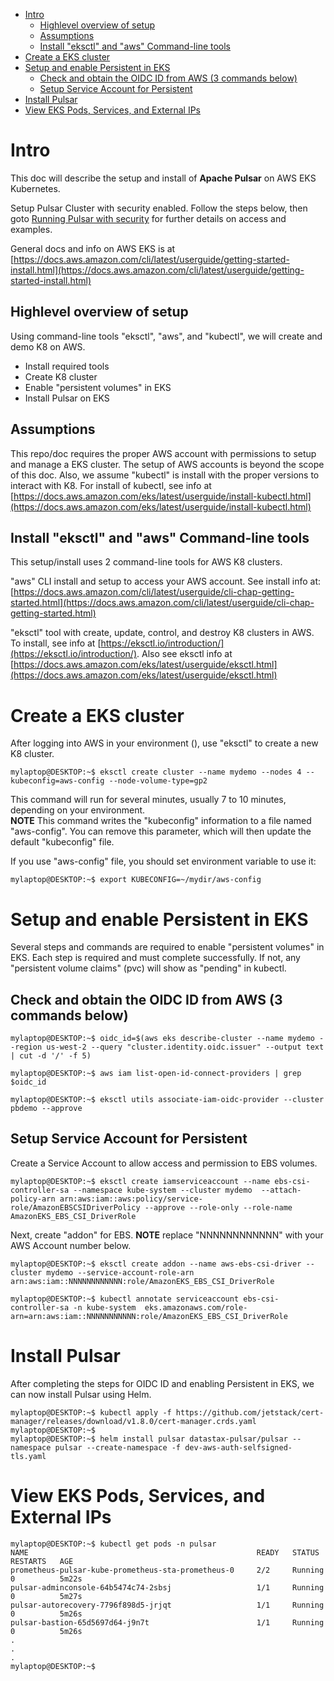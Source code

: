 - [Intro](#intro)
  - [Highlevel overview of setup](#highlevel-overview-of-setup)
  - [Assumptions](#assumptions)
  - [Install "eksctl" and "aws" Command-line tools](#install-eksctl-and-aws-command-line-tools)
- [Create a EKS cluster](#create-a-eks-cluster)
- [Setup and enable Persistent in EKS](#setup-and-enable-persistent-in-eks)
  - [Check and obtain the OIDC ID from AWS (3 commands below)](#check-and-obtain-the-oidc-id-from-aws-3-commands-below)
  - [Setup Service Account for Persistent](#setup-service-account-for-persistent)
- [Install Pulsar](#install-pulsar)
- [View EKS Pods, Services, and External IPs](#view-eks-pods-services-and-external-ips)

# Intro
This doc will describe the setup and install of **Apache Pulsar** on AWS EKS Kubernetes.

Setup Pulsar Cluster with security enabled.  Follow the steps below, then goto [Running Pulsar with security](RUN-SECURE-README.md) for further details on access and examples.  

General docs and info on AWS EKS is at [https://docs.aws.amazon.com/cli/latest/userguide/getting-started-install.html](https://docs.aws.amazon.com/cli/latest/userguide/getting-started-install.html)  

## Highlevel overview of setup
Using command-line tools "eksctl", "aws", and "kubectl", we will create and demo K8 on AWS.  

* Install required tools
* Create K8 cluster
* Enable "persistent volumes" in EKS
* Install Pulsar on EKS

## Assumptions
This repo/doc requires the proper AWS account with permissions to setup and manage a EKS cluster.  The setup of AWS accounts is beyond the scope of this doc.  Also, we assume "kubectl" is install with the proper versions to interact with K8.  For install of kubectl, see info at [https://docs.aws.amazon.com/eks/latest/userguide/install-kubectl.html](https://docs.aws.amazon.com/eks/latest/userguide/install-kubectl.html)  
  
## Install "eksctl" and "aws" Command-line tools   
This setup/install uses 2 command-line tools for AWS K8 clusters.  

"aws" CLI install and setup to access your AWS account. See install info at: [https://docs.aws.amazon.com/cli/latest/userguide/cli-chap-getting-started.html](https://docs.aws.amazon.com/cli/latest/userguide/cli-chap-getting-started.html)  

"eksctl" tool with create, update, control, and destroy K8 clusters in AWS.  
To install, see info at [https://eksctl.io/introduction/](https://eksctl.io/introduction/).  Also see eksctl info at [https://docs.aws.amazon.com/eks/latest/userguide/eksctl.html](https://docs.aws.amazon.com/eks/latest/userguide/eksctl.html)  

# Create a EKS cluster 
After logging into AWS in your environment (), use "eksctl" to create a new K8 cluster.

```
mylaptop@DESKTOP:~$ eksctl create cluster --name mydemo --nodes 4 --kubeconfig=aws-config --node-volume-type=gp2

```
This command will run for several minutes, usually 7 to 10 minutes, depending on your environment.  
**NOTE** This command writes the "kubeconfig" information to a file named "aws-config".  You can remove this parameter, which will then update the default "kubeconfig" file.  

If you use "aws-config" file, you should set environment variable to use it:  
```
mylaptop@DESKTOP:~$ export KUBECONFIG=~/mydir/aws-config

```
# Setup and enable Persistent in EKS
Several steps and commands are required to enable "persistent volumes" in EKS.  Each step is required and must complete successfully.  If not, any "persistent volume claims" (pvc) will show as "pending" in kubectl.  

## Check and obtain the OIDC ID from AWS (3 commands below)
```
mylaptop@DESKTOP:~$ oidc_id=$(aws eks describe-cluster --name mydemo --region us-west-2 --query "cluster.identity.oidc.issuer" --output text | cut -d '/' -f 5)

mylaptop@DESKTOP:~$ aws iam list-open-id-connect-providers | grep $oidc_id

mylaptop@DESKTOP:~$ eksctl utils associate-iam-oidc-provider --cluster pbdemo --approve

```
## Setup Service Account for Persistent
Create a Service Account to allow access and permission to EBS volumes.
```
mylaptop@DESKTOP:~$ eksctl create iamserviceaccount --name ebs-csi-controller-sa --namespace kube-system --cluster mydemo  --attach-policy-arn arn:aws:iam::aws:policy/service-role/AmazonEBSCSIDriverPolicy --approve --role-only --role-name AmazonEKS_EBS_CSI_DriverRole

```
Next, create "addon" for EBS.  **NOTE** replace "NNNNNNNNNNNN" with your AWS Account number below.
```
mylaptop@DESKTOP:~$ eksctl create addon --name aws-ebs-csi-driver --cluster mydemo --service-account-role-arn arn:aws:iam::NNNNNNNNNNNN:role/AmazonEKS_EBS_CSI_DriverRole

mylaptop@DESKTOP:~$ kubectl annotate serviceaccount ebs-csi-controller-sa -n kube-system  eks.amazonaws.com/role-arn=arn:aws:iam::NNNNNNNNNNN:role/AmazonEKS_EBS_CSI_DriverRole

```
# Install Pulsar
After completing the steps for OIDC ID and enabling Persistent in EKS, we can now install Pulsar using Helm.

```
mylaptop@DESKTOP:~$ kubectl apply -f https://github.com/jetstack/cert-manager/releases/download/v1.8.0/cert-manager.crds.yaml
mylaptop@DESKTOP:~$
mylaptop@DESKTOP:~$ helm install pulsar datastax-pulsar/pulsar --namespace pulsar --create-namespace -f dev-aws-auth-selfsigned-tls.yaml
```
# View EKS Pods, Services, and External IPs
```
mylaptop@DESKTOP:~$ kubectl get pods -n pulsar
NAME                                                   READY   STATUS      RESTARTS   AGE
prometheus-pulsar-kube-prometheus-sta-prometheus-0     2/2     Running     0          5m22s
pulsar-adminconsole-64b5474c74-2sbsj                   1/1     Running     0          5m27s
pulsar-autorecovery-7796f898d5-jrjqt                   1/1     Running     0          5m26s
pulsar-bastion-65d5697d64-j9n7t                        1/1     Running     0          5m26s
.
.
.
mylaptop@DESKTOP:~$
```


